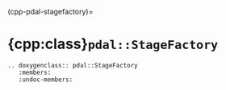 (cpp-pdal-stagefactory)=

# {cpp:class}`pdal::StageFactory`

```{eval-rst}
.. doxygenclass:: pdal::StageFactory
   :members:
   :undoc-members:
```
